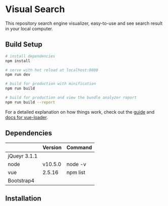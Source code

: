 # Visual Search

This repository search engine visualizer, easy-to-use and see search result in your local computer. 

## Build Setup

``` bash
# install dependencies
npm install

# serve with hot reload at localhost:8080
npm run dev

# build for production with minification
npm run build

# build for production and view the bundle analyzer report
npm run build --report
```

For a detailed explanation on how things work, check out the [guide](http://vuejs-templates.github.io/webpack/) and [docs for vue-loader](http://vuejs.github.io/vue-loader).

## Dependencies

||Version|Command|
|---|---|---|
|jQueyr 3.1.1||
|node  |v10.5.0|node -v|
|vue  |2.5.16|npm list | grep vue|
|Bootstrap4|||

## Installation
